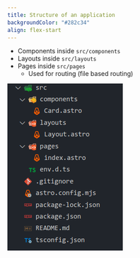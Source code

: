 ```yaml
---
title: Structure of an application
backgroundColor: "#282c34"
align: flex-start
---
```


- Components inside `src/components`
- Layouts inside `src/layouts`
- Pages inside `src/pages`
  - Used for routing (file based routing)

![](../../assets/astro-structure.png)
